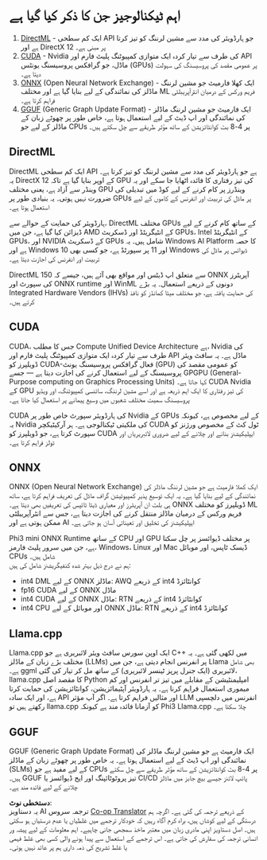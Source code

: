 <!--
CO_OP_TRANSLATOR_METADATA:
{
  "original_hash": "9841486ba4cf2590fabe609b925b00eb",
  "translation_date": "2025-07-16T18:41:02+00:00",
  "source_file": "md/01.Introduction/01/01.Understandingtech.md",
  "language_code": "ur"
}
-->
# اہم ٹیکنالوجیز جن کا ذکر کیا گیا ہے

1. [DirectML](https://learn.microsoft.com/windows/ai/directml/dml?WT.mc_id=aiml-138114-kinfeylo) - ایک کم سطحی API جو ہارڈویئر کی مدد سے مشین لرننگ کو تیز کرتا ہے اور DirectX 12 پر مبنی ہے۔  
2. [CUDA](https://blogs.nvidia.com/blog/what-is-cuda-2/) - Nvidia کی طرف سے تیار کردہ ایک متوازی کمپیوٹنگ پلیٹ فارم اور API ماڈل، جو گرافکس پروسیسنگ یونٹس (GPUs) پر عمومی مقصد کی پروسیسنگ کی سہولت دیتا ہے۔  
3. [ONNX](https://onnx.ai/) (Open Neural Network Exchange) - ایک کھلا فارمیٹ جو مشین لرننگ ماڈلز کی نمائندگی کے لیے بنایا گیا ہے اور مختلف ML فریم ورکس کے درمیان انٹرآپریبلٹی فراہم کرتا ہے۔  
4. [GGUF](https://github.com/ggerganov/ggml/blob/master/docs/gguf.md) (Generic Graph Update Format) - ایک فارمیٹ جو مشین لرننگ ماڈلز کی نمائندگی اور اپ ڈیٹ کے لیے استعمال ہوتا ہے، خاص طور پر چھوٹے زبان کے ماڈلز کے لیے جو CPUs پر 4-8 بٹ کوانٹائزیشن کے ساتھ مؤثر طریقے سے چل سکتے ہیں۔

## DirectML

DirectML ایک کم سطحی API ہے جو ہارڈویئر کی مدد سے مشین لرننگ کو تیز کرتا ہے۔ یہ DirectX 12 کے اوپر بنایا گیا ہے تاکہ GPU کی تیز رفتاری کا فائدہ اٹھایا جا سکے اور یہ وینڈر سے آزاد ہے، یعنی مختلف GPU وینڈرز پر کام کرنے کے لیے کوڈ میں تبدیلی کی ضرورت نہیں ہوتی۔ یہ بنیادی طور پر GPUs پر ماڈل کی تربیت اور انفرنس کے کاموں کے لیے استعمال ہوتا ہے۔

ہارڈویئر کی حمایت کے حوالے سے، DirectML مختلف GPUs کے ساتھ کام کرنے کے لیے ڈیزائن کیا گیا ہے، جن میں AMD کے انٹیگریٹڈ اور ڈسکریٹ GPUs، Intel کے انٹیگریٹڈ GPUs، اور NVIDIA کے ڈسکریٹ GPUs شامل ہیں۔ یہ Windows AI Platform کا حصہ ہے اور Windows 10 اور 11 پر سپورٹڈ ہے، جو کسی بھی Windows ڈیوائس پر ماڈل کی تربیت اور انفرنس کی اجازت دیتا ہے۔

DirectML سے متعلق اپ ڈیٹس اور مواقع بھی آئے ہیں، جیسے کہ 150 ONNX آپریٹرز کی سپورٹ اور ONNX runtime اور WinML دونوں کے ذریعے استعمال۔ یہ بڑے Integrated Hardware Vendors (IHVs) کی حمایت یافتہ ہے، جو مختلف میٹا کمانڈز کو نافذ کرتے ہیں۔

## CUDA

CUDA، جس کا مطلب Compute Unified Device Architecture ہے، Nvidia کی طرف سے تیار کردہ ایک متوازی کمپیوٹنگ پلیٹ فارم اور API ماڈل ہے۔ یہ سافٹ ویئر ڈویلپرز کو CUDA-فعال گرافکس پروسیسنگ یونٹ (GPU) کو عمومی مقصد کی پروسیسنگ کے لیے استعمال کرنے کی اجازت دیتا ہے — جسے GPGPU (General-Purpose computing on Graphics Processing Units) کہا جاتا ہے۔ CUDA Nvidia کے GPU کی تیز رفتاری کا ایک اہم ذریعہ ہے اور اسے مشین لرننگ، سائنسی کمپیوٹنگ، اور ویڈیو پروسیسنگ سمیت مختلف شعبوں میں وسیع پیمانے پر استعمال کیا جاتا ہے۔

CUDA کی ہارڈویئر سپورٹ خاص طور پر Nvidia کے GPUs کے لیے مخصوص ہے، کیونکہ یہ Nvidia کی ملکیتی ٹیکنالوجی ہے۔ ہر آرکیٹیکچر CUDA ٹول کٹ کے مخصوص ورژنز کو سپورٹ کرتا ہے، جو ڈویلپرز کو CUDA ایپلیکیشنز بنانے اور چلانے کے لیے ضروری لائبریریاں اور ٹولز فراہم کرتا ہے۔

## ONNX

ONNX (Open Neural Network Exchange) ایک کھلا فارمیٹ ہے جو مشین لرننگ ماڈلز کی نمائندگی کے لیے بنایا گیا ہے۔ یہ ایک توسیع پذیر کمپیوٹیشن گراف ماڈل کی تعریف فراہم کرتا ہے، ساتھ ہی بلٹ ان آپریٹرز اور معیاری ڈیٹا ٹائپس کی تعریفیں بھی دیتا ہے۔ ONNX ڈویلپرز کو مختلف ML فریم ورکس کے درمیان ماڈلز منتقل کرنے کی اجازت دیتا ہے، جس سے انٹرآپریبلٹی ممکن ہوتی ہے اور AI ایپلیکیشنز کی تخلیق اور تعیناتی آسان ہو جاتی ہے۔

Phi3 mini ONNX Runtime کے ساتھ CPU اور GPU پر مختلف ڈیوائسز پر چل سکتا ہے، جن میں سرور پلیٹ فارمز، Windows، Linux اور Mac ڈیسک ٹاپس، اور موبائل CPUs شامل ہیں۔  
ہم نے درج ذیل بہتر شدہ کنفیگریشنز شامل کی ہیں:

- int4 DML کے لیے ONNX ماڈلز: AWQ کے ذریعے int4 کوانٹائزڈ  
- fp16 CUDA کے لیے ONNX ماڈل  
- int4 CUDA کے لیے ONNX ماڈل: RTN کے ذریعے int4 کوانٹائزڈ  
- int4 CPU اور موبائل کے لیے ONNX ماڈل: RTN کے ذریعے int4 کوانٹائزڈ  

## Llama.cpp

Llama.cpp ایک اوپن سورس سافٹ ویئر لائبریری ہے جو C++ میں لکھی گئی ہے۔ یہ مختلف بڑے زبان کے ماڈلز (LLMs) پر انفرنس انجام دیتی ہے، جن میں Llama بھی شامل ہے۔ ggml لائبریری (ایک جنرل پرپز ٹینسر لائبریری) کے ساتھ مل کر تیار کی گئی، llama.cpp کا مقصد اصل Python امپلیمنٹیشن کے مقابلے میں تیز تر انفرنس اور کم میموری استعمال فراہم کرنا ہے۔ یہ ہارڈویئر آپٹیمائزیشن، کوانٹائزیشن کی حمایت کرتا ہے، اور ایک سادہ API اور مثالیں فراہم کرتا ہے۔ اگر آپ مؤثر LLM انفرنس میں دلچسپی رکھتے ہیں تو llama.cpp کو آزمانا فائدہ مند ہے کیونکہ Phi3 Llama.cpp چلا سکتا ہے۔

## GGUF

GGUF (Generic Graph Update Format) ایک فارمیٹ ہے جو مشین لرننگ ماڈلز کی نمائندگی اور اپ ڈیٹ کے لیے استعمال ہوتا ہے۔ یہ خاص طور پر چھوٹے زبان کے ماڈلز (SLMs) کے لیے مفید ہے جو CPUs پر 4-8 بٹ کوانٹائزیشن کے ساتھ مؤثر طریقے سے چل سکتے ہیں۔ GGUF تیز پروٹوٹائپنگ اور ایج ڈیوائسز یا CI/CD پائپ لائنز جیسے بیچ جابز میں ماڈلز چلانے کے لیے فائدہ مند ہے۔

**دستخطی نوٹ**:  
یہ دستاویز AI ترجمہ سروس [Co-op Translator](https://github.com/Azure/co-op-translator) کے ذریعے ترجمہ کی گئی ہے۔ اگرچہ ہم درستگی کے لیے کوشاں ہیں، براہ کرم آگاہ رہیں کہ خودکار ترجمے میں غلطیاں یا عدم درستیاں ہو سکتی ہیں۔ اصل دستاویز اپنی مادری زبان میں معتبر ماخذ سمجھی جانی چاہیے۔ اہم معلومات کے لیے پیشہ ور انسانی ترجمہ کی سفارش کی جاتی ہے۔ اس ترجمے کے استعمال سے پیدا ہونے والی کسی بھی غلط فہمی یا غلط تشریح کی ذمہ داری ہم پر عائد نہیں ہوتی۔